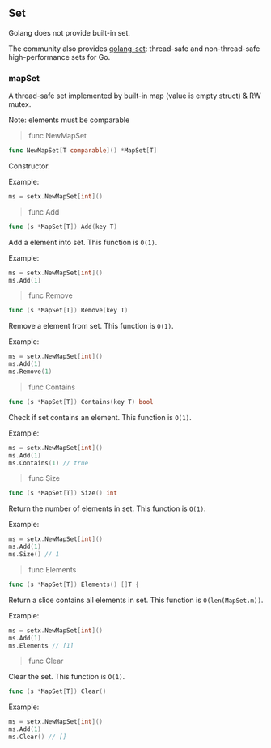 ## Set

Golang does not provide built-in set.

The community also provides [golang-set](https://github.com/deckarep/golang-set): thread-safe and non-thread-safe high-performance sets for Go.

### mapSet

A thread-safe set implemented by built-in map (value is empty struct) & RW mutex.

Note: elements must be comparable

> func NewMapSet

```go
func NewMapSet[T comparable]() *MapSet[T]
```

Constructor.

Example:

```go
ms = setx.NewMapSet[int]()
```

> func Add

```go
func (s *MapSet[T]) Add(key T)
```

Add a element into set. This function is `O(1)`.

Example:

```go
ms = setx.NewMapSet[int]()
ms.Add(1)
```

> func Remove

```go
func (s *MapSet[T]) Remove(key T)
```

Remove a element from set. This function is `O(1)`.

Example:

```go
ms = setx.NewMapSet[int]()
ms.Add(1)
ms.Remove(1)
```

> func Contains

```go
func (s *MapSet[T]) Contains(key T) bool
```

Check if set contains an element. This function is `O(1)`.

Example:

```go
ms = setx.NewMapSet[int]()
ms.Add(1)
ms.Contains(1) // true
```

> func Size

```go
func (s *MapSet[T]) Size() int
```

Return the number of elements in set. This function is `O(1)`.

Example:

```go
ms = setx.NewMapSet[int]()
ms.Add(1)
ms.Size() // 1
```

> func Elements

```go
func (s *MapSet[T]) Elements() []T {
```

Return a slice contains all elements in set. This function is `O(len(MapSet.m))`.

Example:

```go
ms = setx.NewMapSet[int]()
ms.Add(1)
ms.Elements // [1]
```

> func Clear

Clear the set. This function is `O(1)`.

```go
func (s *MapSet[T]) Clear()
```

Example:

```go
ms = setx.NewMapSet[int]()
ms.Add(1)
ms.Clear() // []
```


